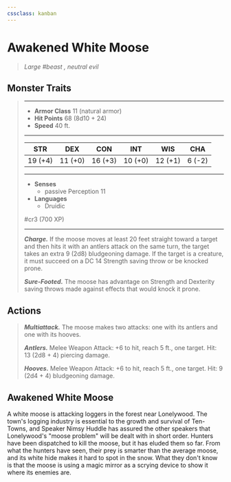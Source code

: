 ```yaml
---
cssclass: kanban
---
```


# Awakened White Moose
>*Large #beast , neutral evil*
## Monster Traits
>___
>- **Armor Class** 11 (natural armor)
>- **Hit Points** 68 (8d10 + 24)
>- **Speed** 40 ft.
>___
>|STR|DEX|CON|INT|WIS|CHA|
>|:---:|:---:|:---:|:---:|:---:|:---:|
>|19 (+4)|11 (+0)|16 (+3)|10 (+0)|12 (+1)|6 (-2)|
>___
>- **Senses**
>	 - passive Perception 11
>- **Languages**
>	 - Druidic
>
> #cr3 (700 XP)
>___
>***Charge.*** If the moose moves at least 20 feet straight toward a target and then hits it with an antlers attack on the same turn, the target takes an extra 9 (2d8) bludgeoning damage. If the target is a creature, it must succeed on a DC 14 Strength saving throw or be knocked prone.  
>
>***Sure-Footed.*** The moose has advantage on Strength and Dexterity saving throws made against effects that would knock it prone.  
>
## Actions
>***Multiattack.*** The moose makes two attacks: one with its antlers and one with its hooves.  
>
>***Antlers.*** Melee Weapon Attack: +6 to hit, reach 5 ft., one target. Hit: 13 (2d8 + 4) piercing damage.  
>
>***Hooves.*** Melee Weapon Attack: +6 to hit, reach 5 ft., one target. Hit: 9 (2d4 + 4) bludgeoning damage.
## Awakened White Moose
A white moose is attacking loggers in the forest near Lonelywood. The town's logging industry is essential to the growth and survival of Ten-Towns, and Speaker Nimsy Huddle has assured the other speakers that Lonelywood's "moose problem" will be dealt with in short order. Hunters have been dispatched to kill the moose, but it has eluded them so far. From what the hunters have seen, their prey is smarter than the average moose, and its white hide makes it hard to spot in the snow. What they don't know is that the moose is using a magic mirror as a scrying device to show it where its enemies are.